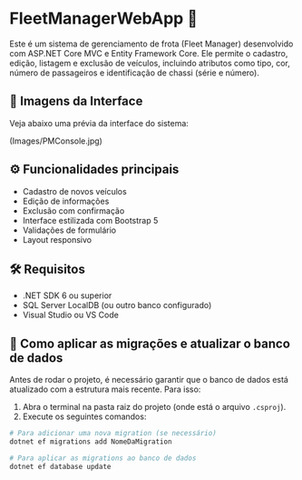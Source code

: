 # FleetManagerWebApp 🚗

Este é um sistema de gerenciamento de frota (Fleet Manager) desenvolvido com ASP.NET Core MVC e Entity Framework Core. Ele permite o cadastro, edição, listagem e exclusão de veículos, incluindo atributos como tipo, cor, número de passageiros e identificação de chassi (série e número).

## 📸 Imagens da Interface

Veja abaixo uma prévia da interface do sistema:

(Images/PMConsole.jpg)

## ⚙️ Funcionalidades principais

- Cadastro de novos veículos
- Edição de informações
- Exclusão com confirmação
- Interface estilizada com Bootstrap 5
- Validações de formulário
- Layout responsivo

## 🛠️ Requisitos

- .NET SDK 6 ou superior
- SQL Server LocalDB (ou outro banco configurado)
- Visual Studio ou VS Code

## 🧩 Como aplicar as migrações e atualizar o banco de dados

Antes de rodar o projeto, é necessário garantir que o banco de dados está atualizado com a estrutura mais recente. Para isso:

1. Abra o terminal na pasta raiz do projeto (onde está o arquivo `.csproj`).
2. Execute os seguintes comandos:

```bash
# Para adicionar uma nova migration (se necessário)
dotnet ef migrations add NomeDaMigration

# Para aplicar as migrations ao banco de dados
dotnet ef database update
